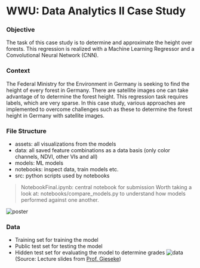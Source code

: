 # WWU: Data Analytics II Case Study
### Objective
The task of this case study is to determine and approximate the height over forests. This regression is realized with a Machine Learning Regressor and a Convolutional Neural Network (CNN).

### Context
The Federal Ministry for the Environment in Germany is seeking to find the height of every forest in Germany. There are satellite images one can take advantage of to determine the forest height. This regression task requires labels, which are very sparse. In this case study, various approaches are implemented to overcome challenges such as these to determine the forest height in Germany with satellite images. 

### File Structure
- assets: all visualizations from the models
- data: all saved feature combinations as a data basis (only color channels, NDVI, other VIs and all)
- models: ML models
- notebooks: inspect data, train models etc.
- src: python scripts used by notebooks

> NotebookFinal.ipynb: central notebook for submission
> Worth taking a look at: notebooks/compare_models.py to understand how models performed against one another.


![poster](https://github.com/lgiesen/forest_height/blob/main/group-6-poster.png)

### Data
- Training set for training the model
- Public test set for testing the model
- Hidden test set for evaluating the model to determine grades
![data](https://user-images.githubusercontent.com/48908722/236777192-b88a25e5-b151-4998-a33c-3137bb290294.png)
(Source: Lecture slides from [Prof. Gieseke](https://www.linkedin.com/in/fabian-gieseke/))
